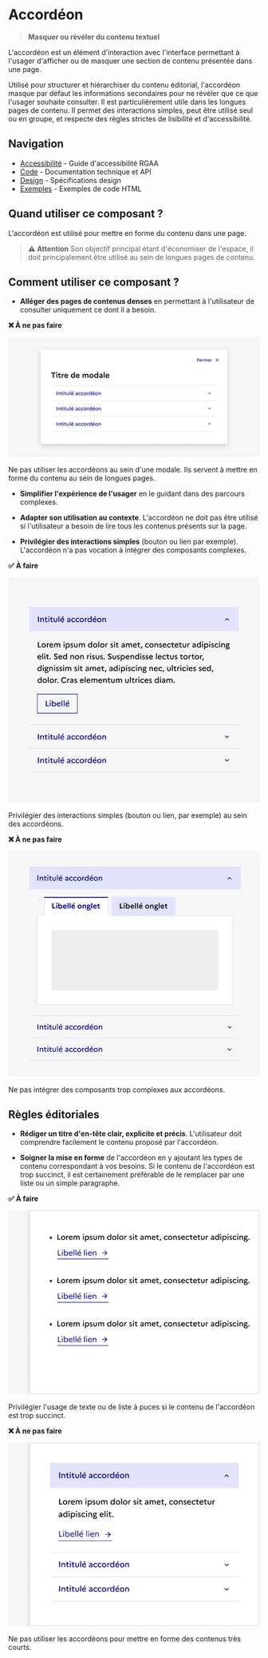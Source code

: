 # Accordéon

> **Masquer ou révéler du contenu textuel**

L'accordéon est un élément d'interaction avec l'interface permettant à l'usager d'afficher ou de masquer une section de contenu présentée dans une page.

Utilisé pour structurer et hiérarchiser du contenu éditorial, l'accordéon masque par défaut les informations secondaires pour ne révéler que ce que l'usager souhaite consulter. Il est particulièrement utile dans les longues pages de contenu. Il permet des interactions simples, peut être utilisé seul ou en groupe, et respecte des règles strictes de lisibilité et d'accessibilité.

## Navigation

- [Accessibilité](./accessibilite.md) - Guide d'accessibilité RGAA
- [Code](./code.md) - Documentation technique et API
- [Design](./design.md) - Spécifications design
- [Exemples](./examples/) - Exemples de code HTML

## Quand utiliser ce composant ?

L'accordéon est utilisé pour mettre en forme du contenu dans une page.

> **⚠️ Attention**
> Son objectif principal étant d'économiser de l'espace, il doit principalement être utilisé au sein de longues pages de contenu.

## Comment utiliser ce composant ?

- **Alléger des pages de contenus denses** en permettant à l'utilisateur de consulter uniquement ce dont il a besoin.

**❌ À ne pas faire**

![](./assets/use/dont-1.png)

Ne pas utiliser les accordéons au sein d'une modale. Ils servent à mettre en forme du contenu au sein de longues pages.

- **Simplifier l'expérience de l'usager** en le guidant dans des parcours complexes.

- **Adapter son utilisation au contexte**. L'accordéon ne doit pas être utilisé si l'utilisateur a besoin de lire tous les contenus présents sur la page.

- **Privilégier des interactions simples** (bouton ou lien par exemple). L'accordéon n'a pas vocation à intégrer des composants complexes.

**✅ À faire**

![](./assets/use/do-1.png)

Privilégier des interactions simples (bouton ou lien, par exemple) au sein des accordéons.

**❌ À ne pas faire**

![](./assets/use/dont-2.png)

Ne pas intégrer des composants trop complexes aux accordéons.

## Règles éditoriales

- **Rédiger un titre d'en-tête clair, explicite et précis**. L'utilisateur doit comprendre facilement le contenu proposé par l'accordéon.

- **Soigner la mise en forme** de l'accordéon en y ajoutant les types de contenu correspondant à vos besoins. Si le contenu de l'accordéon est trop succinct, il est certainement préférable de le remplacer par une liste ou un simple paragraphe.

**✅ À faire**

![](./assets/edit/do-1.png)

Privilégier l'usage de texte ou de liste à puces si le contenu de l'accordéon est trop succinct.

**❌ À ne pas faire**

![](./assets/edit/dont-1.png)

Ne pas utiliser les accordéons pour mettre en forme des contenus très courts.
